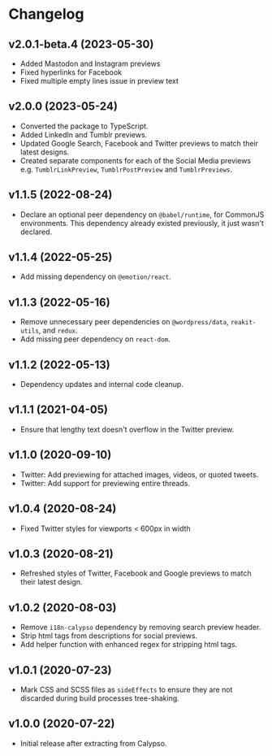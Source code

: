 # Changelog

## v2.0.1-beta.4 (2023-05-30)

- Added Mastodon and Instagram previews
- Fixed hyperlinks for Facebook
- Fixed multiple empty lines issue in preview text

## v2.0.0 (2023-05-24)

- Converted the package to TypeScript.
- Added LinkedIn and Tumblr previews.
- Updated Google Search, Facebook and Twitter previews to match their latest designs.
- Created separate components for each of the Social Media previews e.g. `TumblrLinkPreview`, `TumblrPostPreview` and `TumblrPreviews`.

## v1.1.5 (2022-08-24)

- Declare an optional peer dependency on `@babel/runtime`, for CommonJS environments. This dependency already existed previously, it just wasn't declared.

## v1.1.4 (2022-05-25)

- Add missing dependency on `@emotion/react`.

## v1.1.3 (2022-05-16)

- Remove unnecessary peer dependencies on `@wordpress/data`, `reakit-utils`, and `redux`.
- Add missing peer dependency on `react-dom`.

## v1.1.2 (2022-05-13)

- Dependency updates and internal code cleanup.

## v1.1.1 (2021-04-05)

- Ensure that lengthy text doesn't overflow in the Twitter preview.

## v1.1.0 (2020-09-10)

- Twitter: Add previewing for attached images, videos, or quoted tweets.
- Twitter: Add support for previewing entire threads.

## v1.0.4 (2020-08-24)

- Fixed Twitter styles for viewports < 600px in width

## v1.0.3 (2020-08-21)

- Refreshed styles of Twitter, Facebook and Google previews to match their latest design.

## v1.0.2 (2020-08-03)

- Remove `i18n-calypso` dependency by removing search preview header.
- Strip html tags from descriptions for social previews.
- Add helper function with enhanced regex for stripping html tags.

## v1.0.1 (2020-07-23)

- Mark CSS and SCSS files as `sideEffects` to ensure they are not discarded during build processes tree-shaking.

## v1.0.0 (2020-07-22)

- Initial release after extracting from Calypso.

